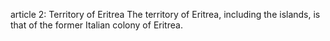 article 2: Territory of Eritrea
The territory of Eritrea, including the islands, is that of the former Italian colony of Eritrea.
<ul>
</ul>